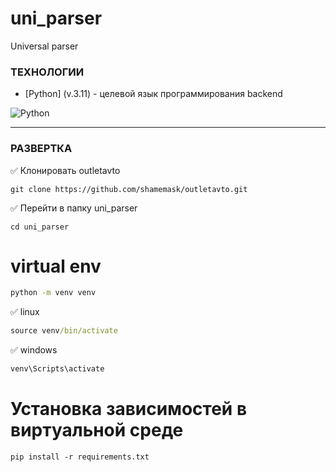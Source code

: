 # uni_parser
Universal parser


### ТЕХНОЛОГИИ


- [Python] (v.3.11) - целевой язык программирования backend

![Python](https://img.shields.io/badge/python-3670A0?style=for-the-badge&logo=python&logoColor=ffdd54)


___


### РАЗВЕРТКА


✅ Клонировать outletavto

```
git clone https://github.com/shamemask/outletavto.git
```

✅ Перейти в папку uni_parser

```
cd uni_parser
```


# virtual env

```cmd
python -m venv venv
```

✅ linux
```cmd
source venv/bin/activate
```

✅ windows
```cmd
venv\Scripts\activate
```

# Установка зависимостей в виртуальной среде

```
pip install -r requirements.txt
```
